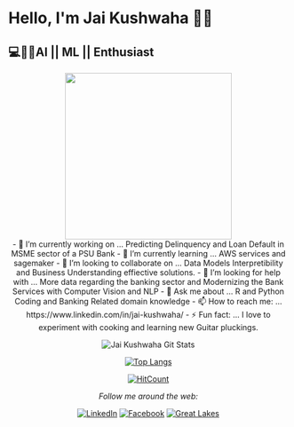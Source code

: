 <h1>Hello, I'm Jai Kushwaha 🙋‍♂️</h1> 
<h2>💻👨‍💻AI || ML || Enthusiast</h2>

<div align="center" width="50">

<img src="/" width="300"/>

</div>

<div align="center">
- 🔭 I’m currently working on ... Predicting Delinquency and Loan Default in MSME sector of a PSU Bank
- 🌱 I’m currently learning ... AWS services and sagemaker
- 👯 I’m looking to collaborate on ... Data Models Interpretibility and Business Understanding effiective solutions.
- 🤔 I’m looking for help with ... More data regarding the banking sector and Modernizing the Bank Services with Computer Vision and NLP
- 💬 Ask me about ... R and Python Coding and Banking Related domain knowledge
- 📫 How to reach me: ... https://www.linkedin.com/in/jai-kushwaha/
- ⚡ Fun fact: ... I love to experiment with cooking and learning new Guitar pluckings.

![Jai Kushwaha Git Stats](https://github-readme-stats.vercel.app/api?username=jaikushwaha7&&show_icons=true&title_color=ffffff&icon_color=bb2acf&text_color=daf7dc&bg_color=151515&v=dkE4mVhwMB4&redir_token=QUFFLUhqa1B1ZEdRd0Q0ZTdZVk9MeXEtODQzWHMxOXVsQXxBQ3Jtc0trbDd1a3c5N1RXdWxWc1JNVmp0SDhfV09FZWcwYXV4dUVXUV9fOWhkcE9CRTI1V1BtZzRFbmxqM08yWWZGRmswX1Z5VlJtQVUxc3lQdXZ3bUJoZkV6VnZjeVBjeU1TMFpvWVA3bmhNMlNRS24zQlRQOA==&event=video_description&theme=onedark)

[![Top Langs](https://github-readme-stats.vercel.app/api/top-langs/?username=jaikushwaha7&layout=compact&bg_color=151515&theme=dracula)](https://github.com/anuraghazra/github-readme-stats)

[![HitCount](http://hits.dwyl.com/jaikushwaha7/jaikushwaha7.svg)](http://hits.dwyl.com/jaikushwaha7/jaikushwaha7)

<i>Follow me around the web:</i><br>

  <!-- <a target="_blank" href="https://www.linkedin.com/in/jai-kushwaha/">🇱​🇮​🇳​🇰​🇪​🇩​🇮​🇳​</a> ●
  <a target="_blank" href="https://www.facebook.com/jai.kushwaha.5/">🇫​🇦​🇨​🇪​🇧​🇴​🇴​🇰​</a> ●
  <a target="_blank" href="https://eportfolio.greatlearning.in/jai-kushwaha">G​r​e​a​t​L​a​k​e​s​</a> -->

<a href="https://www.linkedin.com/in/jai-kushwaha/" target="_blank"><img src="https://img.shields.io/badge/LinkedIn-%230077B5.svg?&style=flat-square&logo=linkedin&logoColor=white" alt="LinkedIn"></a>
<a href="https://www.facebook.com/jai.kushwaha.5/" target="_blank"><img src="https://img.shields.io/badge/Facebook-%231877F2.svg?&style=flat-square&logo=facebook&logoColor=white" alt="Facebook"></a>
<a href="https://eportfolio.greatlearning.in/jai-kushwaha" target="_blank"><img src="" alt="Great Lakes"></a>


</div>

<!-- [🇱​🇮​🇳​🇰​🇪​🇩​🇮​🇳​](https://www.linkedin.com/in/jai-kushwaha/) ● [🇫​🇦​🇨​🇪​🇧​🇴​🇴​🇰​](https://www.facebook.com/jai.kushwaha.5/) ● [G​r​e​a​t​L​a​k​e​s​](https://eportfolio.greatlearning.in/jai-kushwaha) -->
